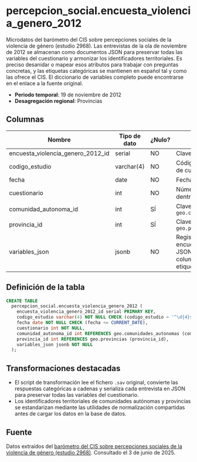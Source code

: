 # percepcion_social.encuesta_violencia_genero_2012

Microdatos del barómetro del CIS sobre percepciones sociales de la violencia de género (estudio 2968). Las entrevistas de la ola de noviembre de 2012 se almacenan como documentos JSON para preservar todas las variables del cuestionario y armonizar los identificadores territoriales. Es preciso desanidar o mapear esos atributos para trabajar con preguntas concretas, y las etiquetas categóricas se mantienen en español tal y como las ofrece el CIS. El diccionario de variables completo puede encontrarse en el enlace a la fuente original.

- **Periodo temporal**: 19 de noviembre de 2012
- **Desagregación regional**: Provincias

## Columnas

| Nombre | Tipo de dato | ¿Nulo? | Descripción |
| --- | --- | --- | --- |
| encuesta_violencia_genero_2012_id | serial | NO | Clave primaria |
| codigo_estudio | varchar(4) | NO | Código de estudio del CIS de cuatro dígitos |
| fecha | date | NO | Fecha del estudio |
| cuestionario | int | NO | Número de cuestionario dentro del estudio |
| comunidad_autonoma_id | int | SÍ | Clave foránea a `geo.comunidades_autonomas` |
| provincia_id | int | SÍ | Clave foránea a `geo.provincias` |
| variables_json | jsonb | NO | Registro completo de la encuesta serializado en JSON, con todas las columnas originales y etiquetas |

## Definición de la tabla

```sql
CREATE TABLE
  percepcion_social.encuesta_violencia_genero_2012 (
    encuesta_violencia_genero_2012_id serial PRIMARY KEY,
    codigo_estudio varchar(4) NOT NULL CHECK (codigo_estudio ~ '^\d{4}$'),
    fecha date NOT NULL CHECK (fecha <= CURRENT_DATE),
    cuestionario int NOT NULL,
    comunidad_autonoma_id int REFERENCES geo.comunidades_autonomas (comunidad_autonoma_id),
    provincia_id int REFERENCES geo.provincias (provincia_id),
    variables_json jsonb NOT NULL
  );
```

## Transformaciones destacadas

- El script de transformación lee el fichero `.sav` original, convierte las respuestas categóricas a cadenas y serializa cada entrevista en JSON para preservar todas las variables del cuestionario.
- Los identificadores territoriales de comunidades autónomas y provincias se estandarizan mediante las utilidades de normalización compartidas antes de cargar los datos en la base de datos.

## Fuente

Datos extraídos del <a href="https://www.cis.es/detalle-ficha-estudio?origen=estudio&idEstudio=14086" target="_blank">barómetro del CIS sobre percepciones sociales de la violencia de género (estudio 2968)</a>.
Consultado el 3 de junio de 2025.

